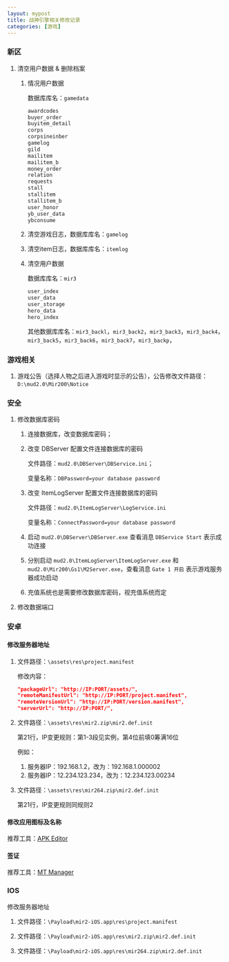 ```yaml
---
layout: mypost
title: 战神引擎相关修改记录
categories: [游戏]
---
```


### 新区

1. 清空用户数据 & 删除档案

    1. 情况用户数据

        数据库库名：`gamedata`

        ```sql
        awardcodes
        buyer_order
        buyitem_detail
        corps
        corpsineinber
        gamelog
        gild
        mailitem
        mailitem_b
        money_order
        relation
        requests
        stall
        stallitem
        stallitem_b
        user_honor
        yb_user_data
        ybconsume
        ```

    2. 清空游戏日志，数据库库名：`gamelog`

    3. 清空item日志，数据库库名：`itemlog`

    4. 清空用户数据

        数据库库名：`mir3`

        ```sql
        user_index
        user_data
        user_storage
        hero_data
        hero_index
        ```

        其他数据库库名：`mir3_backl`，`mir3_back2`，`mir3_back3`，`mir3_back4`，`mir3_back5`，`mir3_back6`，`mir3_back7`，`mir3_backp`，

### 游戏相关

1. 游戏公告（选择人物之后进入游戏时显示的公告），公告修改文件路径：`D:\mud2.0\Mir200\Notice`

### 安全

1. 修改数据库密码

    1. 连接数据库，改变数据库密码；
    2. 改变 DBServer 配置文件连接数据库的密码

        文件路径：`mud2.0\DBServer\DBService.ini`；

        变量名称：`DBPassword=your database password`

    3. 改变 ItemLogServer 配置文件连接数据库的密码

        文件路径：`mud2.0\ItemLogServer\LogService.ini`

        变量名称：`ConnectPassword=your database password`

    4. 启动 `mud2.0\DBServer\DBServer.exe` 查看消息 `DBService Start` 表示成功连接

    5. 分别启动 `mud2.0\ItemLogServer\ItemLogServer.exe` 和 `mud2.0\Mir200\Gs1\M2Server.exe`，查看消息 `Gate 1 开启` 表示游戏服务器成功启动

    6. 充值系统也是需要修改数据库密码，视充值系统而定

2. 修改数据端口

### 安卓

#### 修改服务器地址

1. 文件路径：`\assets\res\project.manifest`

    修改内容：

    ```json
    "packageUrl": "http://IP:PORT/assets/",
    "remoteManifestUrl": "http://IP:PORT/project.manifest", 
    "remoteVersionUrl": "http://IP:PORT/version.manifest", 
    "serverUrl": "http://IP:PORT/",
    ```

2. 文件路径：`\assets\res\mir2.zip\mir2.def.init`

    第21行，IP变更规则：第1-3段见实例，第4位前填0筹满16位

    例如：

    1. 服务器IP：192.168.1.2，改为：192.168.1.000002
    2. 服务器IP：12.234.123.234，改为：12.234.123.00234

3. 文件路径：`\assets\res\mir264.zip\mir2.def.init`

    第21行，IP变更规则同规则2

#### 修改应用图标及名称

推荐工具：[APK Editor](https://apk.cn.uptodown.com/android)

#### 签证

推荐工具：[MT Manager](http://binmt.cc/doc)

### IOS

修改服务器地址

1. 文件路径：`\Payload\mir2-iOS.app\res\project.manifest`

2. 文件路径：`\Payload\mir2-iOS.app\res\mir2.zip\mir2.def.init`

3. 文件路径：`\Payload\mir2-iOS.app\res\mir264.zip\mir2.def.init`

